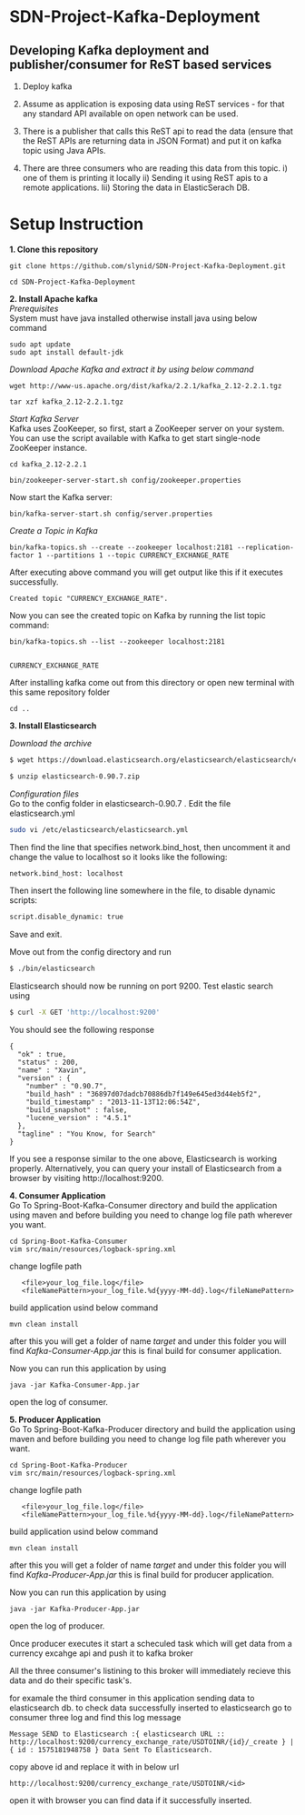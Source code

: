# SDN-Project-Kafka-Deployment

## Developing Kafka deployment and publisher/consumer for ReST based services
1. Deploy kafka

2. Assume as application is exposing data using ReST services - for that any standard API available on open network can be used.

3. There is a publisher that calls this ReST api to read the data (ensure that the ReST APIs are returning data in JSON Format) and put it on kafka topic using Java APIs.

4. There are three consumers who are reading this data from this topic. i) one of them is printing it locally ii) Sending it using ReST apis to a remote applications. Iii) Storing the data in ElasticSerach DB.



# Setup Instruction
  **1. Clone this repository**

  ```
  git clone https://github.com/slynid/SDN-Project-Kafka-Deployment.git
  ```

  ```
  cd SDN-Project-Kafka-Deployment
  ```
  **2. Install Apache kafka**<br>
  *Prerequisites*<br>
  System must have java installed otherwise install java using below command
  ```
  sudo apt update
  sudo apt install default-jdk
  ```
  *Download Apache Kafka and extract it by using below command*
  ```
  wget http://www-us.apache.org/dist/kafka/2.2.1/kafka_2.12-2.2.1.tgz

  tar xzf kafka_2.12-2.2.1.tgz

  ```
  *Start Kafka Server*<br>
  Kafka uses ZooKeeper, so first, start a ZooKeeper server on your system. You can use the script available with Kafka to get start single-node ZooKeeper instance.
  ```
  cd kafka_2.12-2.2.1

  bin/zookeeper-server-start.sh config/zookeeper.properties
  ```
  Now start the Kafka server:

  ```
  bin/kafka-server-start.sh config/server.properties
 ```
 *Create a Topic in Kafka*
 ```
 bin/kafka-topics.sh --create --zookeeper localhost:2181 --replication-factor 1 --partitions 1 --topic CURRENCY_EXCHANGE_RATE

```
After executing above command you will get output like this if it executes successfully.
```
Created topic "CURRENCY_EXCHANGE_RATE".
```
Now you can see the created topic on Kafka by running the list topic command:
```
bin/kafka-topics.sh --list --zookeeper localhost:2181


CURRENCY_EXCHANGE_RATE
```
After installing kafka come out from this directory or open new terminal with this same repository folder
```
cd ..
```
 **3. Install Elasticsearch**<br>

*Download the archive*<br>
```bash
$ wget https://download.elasticsearch.org/elasticsearch/elasticsearch/elasticsearch-0.90.7.zip
```
```bash
$ unzip elasticsearch-0.90.7.zip
```

*Configuration files*<br>
Go to the config folder in elasticsearch-0.90.7 . Edit the file elasticsearch.yml

```bash
sudo vi /etc/elasticsearch/elasticsearch.yml
```

Then find the line that specifies network.bind_host, then uncomment it and change the value to localhost so it looks like the following:
```bash
network.bind_host: localhost
```
Then insert the following line somewhere in the file, to disable dynamic scripts:
```bash
script.disable_dynamic: true
```
Save and exit. 


Move out from the config directory and run

```bash
$ ./bin/elasticsearch
 ```
Elasticsearch should now be running on port 9200. Test elastic search using


```bash
$ curl -X GET 'http://localhost:9200'
```
You should see the following response
```
{
  "ok" : true,
  "status" : 200,
  "name" : "Xavin",
  "version" : {
    "number" : "0.90.7",
    "build_hash" : "36897d07dadcb70886db7f149e645ed3d44eb5f2",
    "build_timestamp" : "2013-11-13T12:06:54Z",
    "build_snapshot" : false,
    "lucene_version" : "4.5.1"
  },
  "tagline" : "You Know, for Search"
}
```
If you see a response similar to the one above, Elasticsearch is working properly. Alternatively, you can query your install of Elasticsearch from a browser by visiting http://localhost:9200. 


**4. Consumer Application**<br>
Go To Spring-Boot-Kafka-Consumer directory and build the application using maven and before building you need to change log file path wherever you want.

```
cd Spring-Boot-Kafka-Consumer
vim src/main/resources/logback-spring.xml
```
change logfile path 
```
   <file>your_log_file.log</file>
   <fileNamePattern>your_log_file.%d{yyyy-MM-dd}.log</fileNamePattern>
```
build application usind below command
```
mvn clean install
```
after this you will get a folder of name *target* and under this folder you will find 
*Kafka-Consumer-App.jar* this is final build for consumer application.


Now you can run this application by using 
```
java -jar Kafka-Consumer-App.jar 
```

open the log of consumer.


**5. Producer Application**<br>
Go To Spring-Boot-Kafka-Producer directory and build the application using maven and before building you need to change log file path wherever you want.

```
cd Spring-Boot-Kafka-Producer
vim src/main/resources/logback-spring.xml
```
change logfile path 
```
   <file>your_log_file.log</file>
   <fileNamePattern>your_log_file.%d{yyyy-MM-dd}.log</fileNamePattern>
```
build application usind below command
```
mvn clean install
```
after this you will get a folder of name *target* and under this folder you will find 
*Kafka-Producer-App.jar* this is final build for producer application.


Now you can run this application by using 
```
java -jar Kafka-Producer-App.jar 
```

open the log of producer.

Once producer executes it start a scheculed task which will get data from a currency excahge api and push it to kafka broker 

All the three consumer's listining to this broker will immediately recieve this data and do their specific task's.

for examale the third consumer in this application sending data to elasticsearch db.
to check data successfully inserted to elasticsearch go to consumer three log
and find this log message 


```
Message SEND to Elasticsearch :{ elasticsearch URL :: http://localhost:9200/currency_exchange_rate/USDTOINR/{id}/_create } | { id : 1575181948758 } Data Sent To Elasticsearch.
```
copy above id and replace it with <id> in below url 
```
http://localhost:9200/currency_exchange_rate/USDTOINR/<id>

```

open it with browser you can find data if it successfully inserted.



